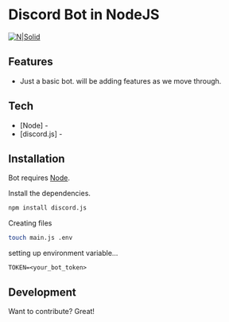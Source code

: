# Discord Bot in NodeJS

[![N|Solid](https://pbs.twimg.com/card_img/1706660851640635392/ekbkjgsu?format=jpg&name=4096x4096)](https://nodesource.com/products/nsolid)

## Features

- Just a basic bot. will be adding features as we move through.

## Tech

- [Node] -
- [discord.js] -

## Installation

Bot requires [Node](https://nodejs.org/en).

Install the dependencies.

```sh
npm install discord.js
```

Creating files

```sh
touch main.js .env
```

setting up environment variable...

```env
TOKEN=<your_bot_token>
```

## Development

Want to contribute? Great!
